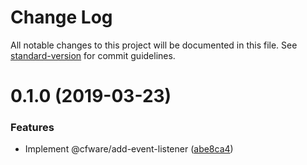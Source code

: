 # Change Log

All notable changes to this project will be documented in this file. See [standard-version](https://github.com/conventional-changelog/standard-version) for commit guidelines.

# 0.1.0 (2019-03-23)


### Features

* Implement @cfware/add-event-listener ([abe8ca4](https://github.com/cfware/add-event-listener/commit/abe8ca4))
